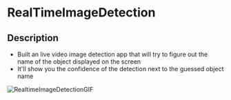# RealTimeImageDetection

## Description

- Built an live video image detection app that will try to figure out the name of the object displayed on the screen
- It'll show you the confidence of the detection next to the guessed object name

![RealtimeImageDetectionGIF](https://user-images.githubusercontent.com/42211866/72466697-63b39100-37a7-11ea-94a6-e3c3ada59a4a.gif)
